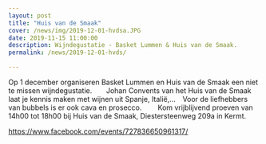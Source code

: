 ```yaml
---
layout: post
title: "Huis van de Smaak"
cover: /news/img/2019-12-01-hvdsa.JPG
date: 2019-11-15 11:00:00
description: Wijndegustatie - Basket Lummen & Huis van de Smaak.
permalink: /news/2019-12-01-hvds/

---
```


Op 1 december organiseren Basket Lummen en Huis van de Smaak een niet te missen wijndegustatie.⠀
⠀
Johan Convents van het Huis van de Smaak laat je kennis maken met wijnen uit Spanje, Italië,...⠀
Voor de liefhebbers van bubbels is er ook cava en prosecco. ⠀
⠀
Kom vrijblijvend proeven van 14h00 tot 18h00 bij Huis van de Smaak, Diestersteenweg 209a in Kermt.⠀

https://www.facebook.com/events/727836650961317/
